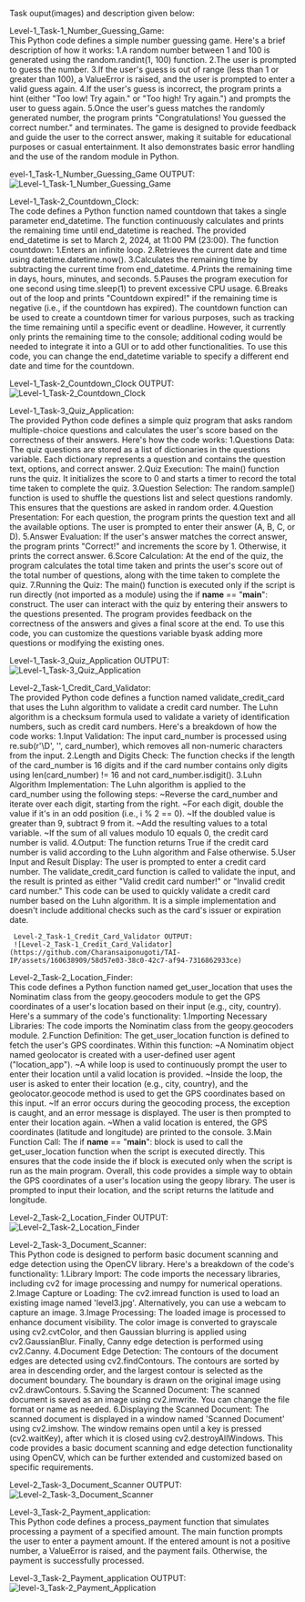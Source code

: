 Task ouput(images) and description given below:

Level-1_Task-1_Number_Guessing_Game:                   
  This Python code defines a simple number guessing game. Here's a brief description of how it works:
  1.A random number between 1 and 100 is generated using the random.randint(1, 100) function.
  2.The user is prompted to guess the number.
  3.If the user's guess is out of range (less than 1 or greater than 100), a ValueError is raised, and the user is prompted to enter a valid guess again.
  4.If the user's guess is incorrect, the program prints a hint (either "Too low! Try again." or "Too high! Try again.") and prompts the user to guess again.
  5.Once the user's guess matches the randomly generated number, the program prints "Congratulations! You guessed the correct number." and terminates.
    The game is designed to provide feedback and guide the user to the correct answer, making it suitable for educational purposes or casual entertainment. It also demonstrates basic error handling and the use of the random module in Python.
   
   evel-1_Task-1_Number_Guessing_Game OUTPUT:
    ![Level-1_Task-1_Number_Guessing_Game](https://github.com/Charansaiponugoti/TAI-IP/assets/160638909/adddc26a-0e3e-4c45-92bb-057b03c3312e)
    
Level-1_Task-2_Countdown_Clock:              
    The code defines a Python function named countdown that takes a single parameter end_datetime. The function continuously calculates and prints the remaining time until end_datetime is reached.
  The provided end_datetime is set to March 2, 2024, at 11:00 PM (23:00).
  The function countdown:
  1.Enters an infinite loop.
  2.Retrieves the current date and time using datetime.datetime.now().
  3.Calculates the remaining time by subtracting the current time from end_datetime.
  4.Prints the remaining time in days, hours, minutes, and seconds.
  5.Pauses the program execution for one second using time.sleep(1) to prevent excessive CPU usage.
  6.Breaks out of the loop and prints "Countdown expired!" if the remaining time is negative (i.e., if the countdown has expired).
  The countdown function can be used to create a countdown timer for various purposes, such as tracking the time remaining until a specific event or deadline. However, it currently only prints the remaining time to the console; additional coding would be needed to integrate it into a GUI or to add other functionalities.
  To use this code, you can change the end_datetime variable to specify a different end date and time for the countdown.
  
  Level-1_Task-2_Countdown_Clock OUTPUT:
  ![Level-1_Task-2_Countdown_Clock](https://github.com/Charansaiponugoti/TAI-IP/assets/160638909/d7ef90cd-f1b1-4d3d-a275-925af27154e0)
  
Level-1_Task-3_Quiz_Application:                
   The provided Python code defines a simple quiz program that asks random multiple-choice questions and calculates the user's score based on the correctness of their answers.
   Here's how the code works:
 1.Questions Data: The quiz questions are stored as a list of dictionaries in the questions variable. Each dictionary represents a question and contains the question text, options, and correct answer.
 2.Quiz Execution: The main() function runs the quiz. It initializes the score to 0 and starts a timer to record the total time taken to complete the quiz.
 3.Question Selection: The random.sample() function is used to shuffle the questions list and select questions randomly. This ensures that the questions are asked in random order.
 4.Question Presentation: For each question, the program prints the question text and all the available options. The user is prompted to enter their answer (A, B, C, or D).
 5.Answer Evaluation: If the user's answer matches the correct answer, the program prints "Correct!" and increments the score by 1. Otherwise, it prints the correct answer.
 6.Score Calculation: At the end of the quiz, the program calculates the total time taken and prints the user's score out of the total number of questions, along with the time taken to complete the quiz.
 7.Running the Quiz: The main() function is executed only if the script is run directly (not imported as a module) using the if __name__ == "__main__": construct.
   The user can interact with the quiz by entering their answers to the questions presented. The program provides feedback on the correctness of the answers and gives a final score at the end.
   To use this code, you can customize the questions variable byask adding more questions or modifying the existing ones.
   
   Level-1_Task-3_Quiz_Application OUTPUT:
   ![Level-1_Task-3_Quiz_Application](https://github.com/Charansaiponugoti/TAI-IP/assets/160638909/04ba6d5d-9541-40ea-977a-f84ac5c91556)

Level-2_Task-1_Credit_Card_Validator:          
   The provided Python code defines a function named validate_credit_card that uses the Luhn algorithm to validate a credit card number. The Luhn algorithm is a checksum formula used to validate a variety of identification numbers, such as credit card numbers.
   Here's a breakdown of how the code works:
   1.Input Validation: The input card_number is processed using re.sub(r'\D', '', card_number), which removes all non-numeric characters from the input.
   2.Length and Digits Check: The function checks if the length of the card_number is 16 digits and if the card number contains only digits using len(card_number) != 16 and not card_number.isdigit().
   3.Luhn Algorithm Implementation: The Luhn algorithm is applied to the card_number using the following steps:
    ~Reverse the card_number and iterate over each digit, starting from the right.
    ~For each digit, double the value if it's in an odd position (i.e., i % 2 == 0).
    ~If the doubled value is greater than 9, subtract 9 from it.
    ~Add the resulting values to a total variable.
    ~If the sum of all values modulo 10 equals 0, the credit card number is valid.
  4.Output: The function returns True if the credit card number is valid according to the Luhn algorithm and False otherwise.
  5.User Input and Result Display: The user is prompted to enter a credit card number. The validate_credit_card function is called to validate the input, and the result is printed as either "Valid credit card number!" or "Invalid credit card number."
   This code can be used to quickly validate a credit card number based on the Luhn algorithm. It is a simple implementation and doesn't include additional checks such as the card's issuer or expiration date.  
    
     Level-2_Task-1_Credit_Card_Validator OUTPUT:
     ![Level-2_Task-1_Credit_Card_Validator](https://github.com/Charansaiponugoti/TAI-IP/assets/160638909/58d57e03-38c0-42c7-af94-7316862933ce)



Level-2_Task-2_Location_Finder:        
   This code defines a Python function named get_user_location that uses the Nominatim class from the geopy.geocoders module to get the GPS coordinates of a user's location based on their input (e.g., city, country). Here's a summary of the code's functionality:
   1.Importing Necessary Libraries: The code imports the Nominatim class from the geopy.geocoders module.
   2.Function Definition: The get_user_location function is defined to fetch the user's GPS coordinates. Within this function:
     ~A Nominatim object named geolocator is created with a user-defined user agent ("location_app").
     ~A while loop is used to continuously prompt the user to enter their location until a valid location is provided.
     ~Inside the loop, the user is asked to enter their location (e.g., city, country), and the geolocator.geocode method is used to get the GPS coordinates based on this input.
     ~If an error occurs during the geocoding process, the exception is caught, and an error message is displayed. The user is then prompted to enter their location again.
     ~When a valid location is entered, the GPS coordinates (latitude and longitude) are printed to the console.
   3.Main Function Call: The if __name__ == "__main__": block is used to call the get_user_location function when the script is executed directly. This ensures that the code inside the if block is executed only when the script is run as the main program. 
   Overall, this code provides a simple way to obtain the GPS coordinates of a user's location using the geopy library. The user is prompted to input their location, and the script returns the latitude and longitude.
  
   Level-2_Task-2_Location_Finder OUTPUT:
  ![Level-2_Task-2_Location_Finder](https://github.com/Charansaiponugoti/TAI-IP/assets/160638909/56506103-6d91-4c39-accb-754e10483ad5)

Level-2_Task-3_Document_Scanner:              
  This Python code is designed to perform basic document scanning and edge detection using the OpenCV library. Here's a breakdown of the code's functionality:
  1.Library Import: The code imports the necessary libraries, including cv2 for image processing and numpy for numerical operations.
  2.Image Capture or Loading: The cv2.imread function is used to load an existing image named 'level3.jpg'. Alternatively, you can use a webcam to capture an image.
  3.Image Processing: The loaded image is processed to enhance document visibility. The color image is converted to grayscale using cv2.cvtColor, and then Gaussian blurring is applied using cv2.GaussianBlur. Finally, Canny edge detection is performed using cv2.Canny.
  4.Document Edge Detection: The contours of the document edges are detected using cv2.findContours. The contours are sorted by area in descending order, and the largest contour is selected as the document boundary. The boundary is drawn on the original image using cv2.drawContours.
  5.Saving the Scanned Document: The scanned document is saved as an image using cv2.imwrite. You can change the file format or name as needed.
  6.Displaying the Scanned Document: The scanned document is displayed in a window named 'Scanned Document' using cv2.imshow. The window remains open until a key is pressed (cv2.waitKey), after which it is closed using cv2.destroyAllWindows.
    This code provides a basic document scanning and edge detection functionality using OpenCV, which can be further extended and customized based on specific requirements.

   Level-2_Task-3_Document_Scanner OUTPUT:
  ![Level-2_Task-3_Document_Scanner](https://github.com/Charansaiponugoti/TAI-IP/assets/160638909/da328821-c0c1-4cbe-a775-af7fe4cfe438)

Level-3_Task-2_Payment_application:                  
  This Python code defines a process_payment function that simulates processing a payment of a specified amount. 
  The main function prompts the user to enter a payment amount. If the entered amount is not a positive number, a ValueError is raised, and the payment fails. Otherwise, the payment is successfully processed.

   Level-3_Task-2_Payment_application OUTPUT:
  ![level-3_Task-2_Payment_Application](https://github.com/Charansaiponugoti/TAI-IP/assets/160638909/d693d3ac-be80-40bb-ac42-e0aa2a983218)











  






    







   










  






